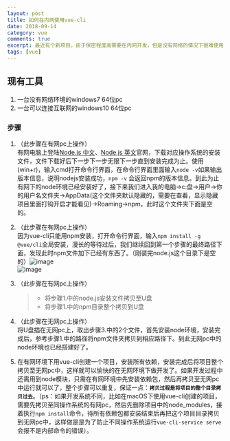 ```yaml
---
layout: post
title: 如何在内网使用vue-cli
date: 2018-09-14
category: vue
comments: true
excerpt: 最近有个新项目，由于保密程度高需要在内网开发，但是没有网络的情况下很难使用npm，不过内网开发的系统是windows的，所有我有了个大胆的想法来解决这个问题。
tags: [vue]
---
```


## 现有工具

1. 一台没有网络环境的windows7 64位pc
2. 一台可以连接互联网的windows10 64位pc

### 步骤

1. （此步骤在有网pc上操作）   
有网电脑上登陆[Node.js 中文](http://nodejs.cn)、[Node.js 英文](https://nodejs.org/)官网，下载对应操作系统的安装文件，文件下载好后下一步下一步无限下一步直到安装完成为止。使用(win+r)，输入cmd打开命令行界面，在命令行界面里面输入`node -v`如果输出版本信息，说明nodejs安装成功，`npm -v` 会返回npm的版本信息。到此为止有网下的node环境已经安装好了，接下来我们进入我的电脑->c:盘->用户->你的用户名文件夹->AppData(这个文件夹默认隐藏的，需要在查看，显示隐藏项目里面打钩开启才能看见)->Roaming->npm，此时这个文件夹下面是空的。

2. （此步骤在有网pc上操作）   
因为vue-cli只能用npm安装，打开命令行界面，输入`npm install -g @vue/cli`全局安装，漫长的等待过后，我们继续回到第一个步骤的最终路径下面，发现此时npm文件加下已经有东西了。（刚装完node.js这个目录下是空的）![image](http://pdfetjd6h.bkt.clouddn.com/IMG_1234.PNG)   
![image](http://pdfetjd6h.bkt.clouddn.com/IMG_1235.PNG)   

3. （此步骤在有网pc上操作）
    > * 将步骤1.中的node.js安装文件拷贝至U盘   
    > * 将步骤1.中的npm目录整个拷贝到U盘

4. （此步骤在无网pc上操作）   
将U盘插在无网pc上，取出步骤3.中的2个文件，首先安装node环境，安装完成后，参考步骤1.中的路径将npm文件夹拷贝到相应路径下。到此无网pc中的node环境也已经搭建好了。

5. 在有网环境下用vue-cli创建一个项目，安装所有依赖，安装完成后将项目整个拷贝至无网pc中，这样就可以愉快的在无网环境下做开发了。如果开发过程中还需用到node模块，只需在有网环境中先安装依赖包，然后再拷贝至无网pc中运行就可以了，整个步骤可以重复，保证一点：**`拷贝过程是将项目的整个目录拷贝过去`**。（ps：如果开发系统不同，比如在macOS下使用vue-cli创建的项目，需要先拷贝至同操作系统的有网pc，然后先删除项目中的node_modules，接着执行`npm install`命令，待所有依赖包都安装结束后再把这个项目目录拷贝到无网pc中，这样做是是为了防止不同操作系统运行`vue-cli-service serve`会报不是内部命令的错误）。